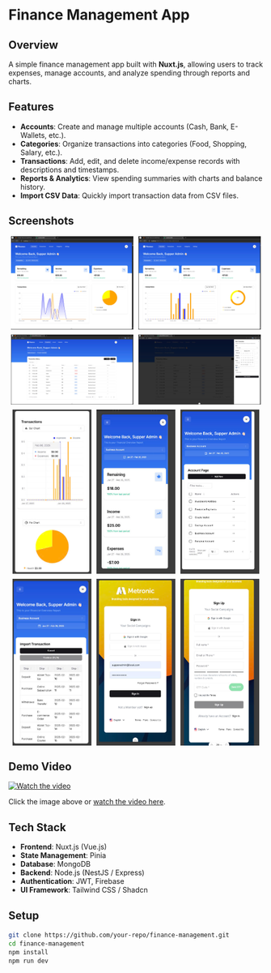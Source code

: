 # Finance Management App

## Overview

A simple finance management app built with **Nuxt.js**, allowing users to track expenses, manage accounts, and analyze spending through reports and charts.

## Features

- **Accounts**: Create and manage multiple accounts (Cash, Bank, E-Wallets, etc.).
- **Categories**: Organize transactions into categories (Food, Shopping, Salary, etc.).
- **Transactions**: Add, edit, and delete income/expense records with descriptions and timestamps.
- **Reports & Analytics**: View spending summaries with charts and balance history.
- **Import CSV Data**: Quickly import transaction data from CSV files.

## Screenshots

<div style="display: flex; flex-wrap: wrap; gap: 10px; justify-content: center;">
  <img src="public/preview/home.jpg" width="48%" alt="Dashboard">
  <img src="public/preview/home-chart.jpg" width="48%" alt="Dashboard">
  <img src="public/preview/trans.jpg" width="48%" alt="Dashboard">
  <img src="public/preview/new-trans.jpg" width="48%" alt="Dashboard">
  <img src="public/preview/chart-sm.jpg" width="31%" alt="Reports">
  <img src="public/preview/home-mb.jpg" width="31%" alt="Reports">
  <img src="public/preview/account-sm.jpg" width="31%" alt="Reports">
  <img src="public/preview/import-sm.jpg" width="31%" alt="Reports">
  <img src="public/preview/sign-in-sm.jpg" width="31%" alt="Reports">
  <img src="public/preview/sign-up-sm.jpg" width="31%" alt="Reports">
</div>

## Demo Video

[![Watch the video](https://img.youtube.com/vi/YOUR_VIDEO_ID/maxresdefault.jpg)](https://www.youtube.com/watch?v=6qaSh86tZ24)

Click the image above or [watch the video here](https://www.youtube.com/watch?v=6qaSh86tZ24).

## Tech Stack

- **Frontend**: Nuxt.js (Vue.js)
- **State Management**: Pinia
- **Database**: MongoDB
- **Backend**: Node.js (NestJS / Express)
- **Authentication**: JWT, Firebase
- **UI Framework**: Tailwind CSS / Shadcn

## Setup

```bash
git clone https://github.com/your-repo/finance-management.git
cd finance-management
npm install
npm run dev
```
